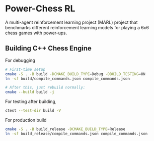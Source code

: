 # Power-Chess RL
A multi-agent reinforcement learning project (MARL) project that benchmarks different reinforcement learning models for playing a 6x6 chess games with power-ups. 

## Building C++ Chess Engine
For debugging
```bash
# First-time setup
cmake -S . -B build -DCMAKE_BUILD_TYPE=Debug -DBUILD_TESTING=ON
ln -sf build/compile_commands.json compile_commands.json

# After this, just rebuild normally:
cmake --build build -j
```

For testing after building,
```bash
ctest --test-dir build -V
```

For production build
```bash
cmake -S . -B build_release -DCMAKE_BUILD_TYPE=Release
ln -sf build_release/compile_commands.json compile_commands.json
```
